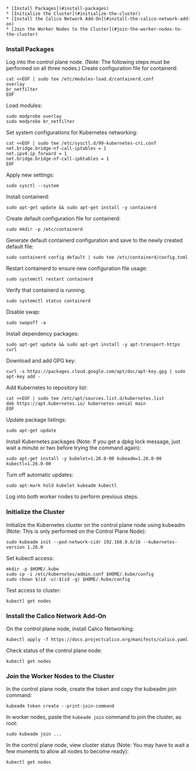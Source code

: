 <!-- TOC -->
    * [Install Packages](#install-packages)
    * [Initialize the Cluster](#initialize-the-cluster)
    * [Install the Calico Network Add-On](#install-the-calico-network-add-on)
    * [Join the Worker Nodes to the Cluster](#join-the-worker-nodes-to-the-cluster)
<!-- TOC -->

### Install Packages
Log into the control plane node. (Note: The following steps must be performed on all three nodes.)
Create configuration file for containerd:
```
cat <<EOF | sudo tee /etc/modules-load.d/containerd.conf
overlay
br_netfilter
EOF
```
Load modules:
```
sudo modprobe overlay
sudo modprobe br_netfilter
```
Set system configurations for Kubernetes networking:
```
cat <<EOF | sudo tee /etc/sysctl.d/99-kubernetes-cri.conf
net.bridge.bridge-nf-call-iptables = 1
net.ipv4.ip_forward = 1
net.bridge.bridge-nf-call-ip6tables = 1
EOF
```
Apply new settings:
```
sudo sysctl --system
```
Install containerd:
```
sudo apt-get update && sudo apt-get install -y containerd
```
Create default configuration file for containerd:
```
sudo mkdir -p /etc/containerd
```
Generate default containerd configuration and save to the newly created default file:
```
sudo containerd config default | sudo tee /etc/containerd/config.toml
```
Restart containerd to ensure new configuration file usage:
```
sudo systemctl restart containerd
```
Verify that containerd is running:
```
sudo systemctl status containerd
```
Disable swap:
```
sudo swapoff -a
```
Install dependency packages:
```
sudo apt-get update && sudo apt-get install -y apt-transport-https curl
```
Download and add GPG key:
```
curl -s https://packages.cloud.google.com/apt/doc/apt-key.gpg | sudo apt-key add -
```
Add Kubernetes to repository list:
```
cat <<EOF | sudo tee /etc/apt/sources.list.d/kubernetes.list
deb https://apt.kubernetes.io/ kubernetes-xenial main
EOF
```
Update package listings:
```
sudo apt-get update
```
Install Kubernetes packages (Note: If you get a dpkg lock message, just wait a minute or two before trying the command again):
```
sudo apt-get install -y kubelet=1.26.0-00 kubeadm=1.26.0-00 kubectl=1.26.0-00
```
Turn off automatic updates:
```
sudo apt-mark hold kubelet kubeadm kubectl
```
Log into both worker nodes to perform previous steps.

### Initialize the Cluster
Initialize the Kubernetes cluster on the control plane node using kubeadm (Note: This is only performed on the Control Plane Node):
```
sudo kubeadm init --pod-network-cidr 192.168.0.0/16 --kubernetes-version 1.26.0
```
Set kubectl access:
```
mkdir -p $HOME/.kube
sudo cp -i /etc/kubernetes/admin.conf $HOME/.kube/config
sudo chown $(id -u):$(id -g) $HOME/.kube/config
```
Test access to cluster:
```
kubectl get nodes
```
### Install the Calico Network Add-On
On the control plane node, install Calico Networking:
```
kubectl apply -f https://docs.projectcalico.org/manifests/calico.yaml
```
Check status of the control plane node:
```
kubectl get nodes
```
### Join the Worker Nodes to the Cluster
In the control plane node, create the token and copy the kubeadm join command:
```
kubeadm token create --print-join-command
```
In worker nodes, paste the `kubeadm join` command to join the cluster, as root:
```
sudo kubeadm join ...
```
In the control plane node, view cluster status (Note: You may have to wait a few moments to allow all nodes to become ready):
```
kubectl get nodes
```
